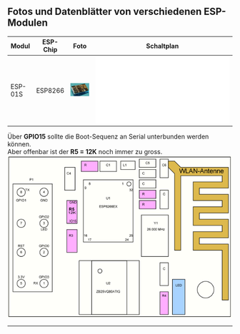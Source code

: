 ## Fotos und Datenblätter von verschiedenen ESP-Modulen

| Modul | ESP-Chip | Foto | Schaltplan |  
| --- | --- | --- | --- |  
| ESP-01S | ESP8266 | ![ESP-01S](/ESP-Module/ESP-01S_small.jpg) | ![ESP-01S.pdf](/ESP-Module/3506ESP8266_01S_Modul_Datenblatt.pdf) |  

Über **GPIO15** sollte die Boot-Sequenz an Serial unterbunden werden können.  
Aber offenbar ist der **R5 = 12K** noch immer zu gross.  
![Position GPIO15](/ESP-Module/ESP-01S.PNG)

---
